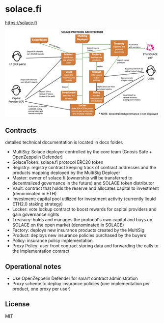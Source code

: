 # solace.fi
https://solace.fi

![architecture](tech-arch.jpg)

## Contracts
detailed technical documentation is located in docs folder.
* MultiSig: Solace deployer controlled by the core team (Gnosis Safe + OpenZeppelin Defender)
* SolaceToken: solace.fi protocol ERC20 token
* Registry: registry contract keeping track of contract addresses and the products mapping deployed by the MultiSig Deployer
* Master: owner of solace.fi (ownership will be transferred to decentralized governance in the future) and SOLACE token distributor
* Vault: contract that holds the reserve and allocates capital to investment (denominated in ETH)
* Investment: capital pool utilized for investment activity (currently liquid ETH2.0 staking strategy)
* Locker: vote lockup contract to boost rewards for capital providers and gain governance rights
* Treasury: holds and manages the protocol's own capital and buys up SOLACE on the open market (denominated in SOLACE)
* Factory: deploys new insurance products created by the MultiSig
* Product: deploys new insurance policies purchased by the buyers
* Policy: insurance policy implementation
* Proxy Policy: user front contract storing data and forwarding the calls to the implementation contract

## Operational notes
* Use OpenZeppelin Defender for smart contract administration
* Proxy scheme to deploy insurance policies (one implementation per product, one proxy per user)

## License
MIT
